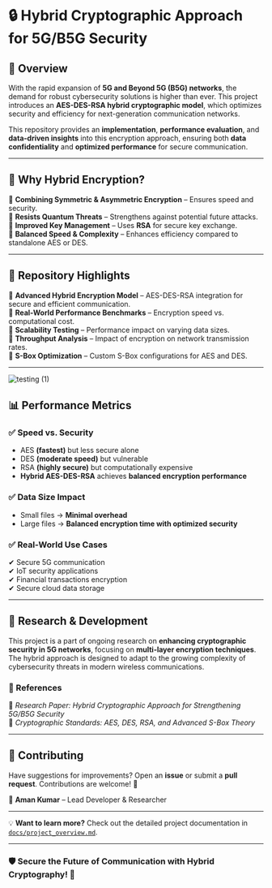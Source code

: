 # 🔒 Hybrid Cryptographic Approach for 5G/B5G Security  

## 🌟 Overview  
With the rapid expansion of **5G and Beyond 5G (B5G) networks**, the demand for robust cybersecurity solutions is higher than ever. This project introduces an **AES-DES-RSA hybrid cryptographic model**, which optimizes security and efficiency for next-generation communication networks.  

This repository provides an **implementation**, **performance evaluation**, and **data-driven insights** into this encryption approach, ensuring both **data confidentiality** and **optimized performance** for secure communication.  

---

## 🎯 Why Hybrid Encryption?  
🔹 **Combining Symmetric & Asymmetric Encryption** – Ensures speed and security.  
🔹 **Resists Quantum Threats** – Strengthens against potential future attacks.  
🔹 **Improved Key Management** – Uses **RSA** for secure key exchange.  
🔹 **Balanced Speed & Complexity** – Enhances efficiency compared to standalone AES or DES.  

---

## 📂 Repository Highlights  
📌 **Advanced Hybrid Encryption Model** – AES-DES-RSA integration for secure and efficient communication.  
📌 **Real-World Performance Benchmarks** – Encryption speed vs. computational cost.  
📌 **Scalability Testing** – Performance impact on varying data sizes.  
📌 **Throughput Analysis** – Impact of encryption on network transmission rates.  
📌 **S-Box Optimization** – Custom S-Box configurations for AES and DES.  

---
![testing (1)](https://github.com/user-attachments/assets/dcb26d5f-864f-4301-92a6-50a59d62fe80)

## 📊 Performance Metrics  
### ✅ **Speed vs. Security**  
- AES **(fastest)** but less secure alone  
- DES **(moderate speed)** but vulnerable  
- RSA **(highly secure)** but computationally expensive  
- **Hybrid AES-DES-RSA** achieves **balanced encryption performance**  

### ✅ **Data Size Impact**  
- Small files → **Minimal overhead**  
- Large files → **Balanced encryption time with optimized security**  

### ✅ **Real-World Use Cases**  
✔ Secure 5G communication  
✔ IoT security applications  
✔ Financial transactions encryption  
✔ Secure cloud data storage  

---

## 🔬 Research & Development  
This project is a part of ongoing research on **enhancing cryptographic security in 5G networks**, focusing on **multi-layer encryption techniques**. The hybrid approach is designed to adapt to the growing complexity of cybersecurity threats in modern wireless communications.  

### 📖 References  
📜 *Research Paper: Hybrid Cryptographic Approach for Strengthening 5G/B5G Security*  
📜 *Cryptographic Standards: AES, DES, RSA, and Advanced S-Box Theory*  

---

## 🤝 Contributing  
Have suggestions for improvements? Open an **issue** or submit a **pull request**. Contributions are welcome! 🚀  

👤 **Aman Kumar** – Lead Developer & Researcher  

---

💡 **Want to learn more?** Check out the detailed project documentation in [`docs/project_overview.md`](docs/project_overview.md).  

---

### 🛡️ Secure the Future of Communication with Hybrid Cryptography! 🚀  
